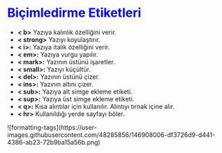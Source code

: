 <h1 style="color:blue">Biçimledirme Etiketleri</h1>
<ul>
  <li><b>< b></b> Yazıya kalınlık özelliğini verir.</li>
  <li><b>< strong></b> Yazıyı koyulaştırır.</li>
  <li><b>< i>:</b> Yazıya italik özelliğini verir.</li>
  <li><b>< em>:</b> Yazıya vurgu yapılır.</li>
  <li><b>< mark>:</b> Yazının üstünü işaretler.</li>
  <li><b>< small>:</b> Yazıyı küçültür.</li>
  <li><b>< del>:</b> Yazının üstünü çizer.</li>
  <li><b>< ins>:</b> Yazının altını çizer.</li>
  <li><b>< sub>:</b> Yazıya alt simge ekleme etiketi.</li>
  <li><b>< sup>:</b> Yazıya üst simge ekleme etiketi.</li>
  <li><b>< q>:</b> Kısa alıntılar için kullanılır. Alıntıyı tırnak içine alır.</li>
  <li><b>< hr></b> Kullanıldığı yerde sayfayı böler.</li>
  </ul>
![formatting-tags](https://user-images.githubusercontent.com/48285856/146908006-df3726d9-d441-4386-ab23-72b9ba15a56b.png)
